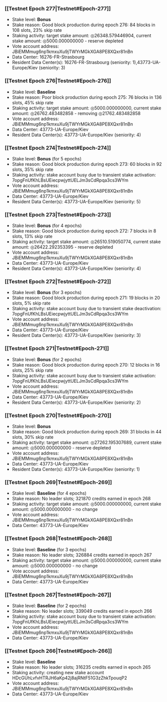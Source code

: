 ### [[Testnet Epoch 277|Testnet#Epoch-277]]
* Stake level: **Bonus**
* Stake reason: Good block production during epoch 276: 84 blocks in 108 slots, 23% skip rate
* Staking activity: target stake amount: ◎26348.579446904, current stake amount: ◎5000.000000000 - reserve depleted
* Vote account address: JBiEMMmug6np1kmxuXu9jTWYrMGkXGA8PE8XQxr81nBn
* Data Center: 16276-FR-Strasbourg
* Resident Data Center(s): 16276-FR-Strasbourg (seniority: 1),43773-UA-Europe/Kiev (seniority: 3)
### [[Testnet Epoch 276|Testnet#Epoch-276]]
* Stake level: **Baseline**
* Stake reason: Poor block production during epoch 275: 76 blocks in 136 slots, 45% skip rate
* Staking activity: target stake amount: ◎5000.000000000, current stake amount: ◎26762.483482858 - removing ◎21762.483482858
* Vote account address: JBiEMMmug6np1kmxuXu9jTWYrMGkXGA8PE8XQxr81nBn
* Data Center: 43773-UA-Europe/Kiev
* Resident Data Center(s): 43773-UA-Europe/Kiev (seniority: 4)
### [[Testnet Epoch 274|Testnet#Epoch-274]]
* Stake level: **Bonus** (for 5 epochs)
* Stake reason: Good block production during epoch 273: 60 blocks in 92 slots, 35% skip rate
* Staking activity: stake account busy due to transient stake activation: 7opgFnUfKhLBsUEiecpwjyttUELJm3sCdRpqa3cs3WYm
* Vote account address: JBiEMMmug6np1kmxuXu9jTWYrMGkXGA8PE8XQxr81nBn
* Data Center: 43773-UA-Europe/Kiev
* Resident Data Center(s): 43773-UA-Europe/Kiev (seniority: 5)
### [[Testnet Epoch 273|Testnet#Epoch-273]]
* Stake level: **Bonus** (for 4 epochs)
* Stake reason: Good block production during epoch 272: 7 blocks in 8 slots, 13% skip rate
* Staking activity: target stake amount: ◎26510.519050774, current stake amount: ◎26422.292353395 - reserve depleted
* Vote account address: JBiEMMmug6np1kmxuXu9jTWYrMGkXGA8PE8XQxr81nBn
* Data Center: 43773-UA-Europe/Kiev
* Resident Data Center(s): 43773-UA-Europe/Kiev (seniority: 4)
### [[Testnet Epoch 272|Testnet#Epoch-272]]
* Stake level: **Bonus** (for 3 epochs)
* Stake reason: Good block production during epoch 271: 19 blocks in 20 slots, 5% skip rate
* Staking activity: stake account busy due to transient stake deactivation: 7opgFnUfKhLBsUEiecpwjyttUELJm3sCdRpqa3cs3WYm
* Vote account address: JBiEMMmug6np1kmxuXu9jTWYrMGkXGA8PE8XQxr81nBn
* Data Center: 43773-UA-Europe/Kiev
* Resident Data Center(s): 43773-UA-Europe/Kiev (seniority: 3)
### [[Testnet Epoch 271|Testnet#Epoch-271]]
* Stake level: **Bonus** (for 2 epochs)
* Stake reason: Good block production during epoch 270: 12 blocks in 16 slots, 25% skip rate
* Staking activity: stake account busy due to transient stake activation: 7opgFnUfKhLBsUEiecpwjyttUELJm3sCdRpqa3cs3WYm
* Vote account address: JBiEMMmug6np1kmxuXu9jTWYrMGkXGA8PE8XQxr81nBn
* Data Center: 43773-UA-Europe/Kiev
* Resident Data Center(s): 43773-UA-Europe/Kiev (seniority: 2)
### [[Testnet Epoch 270|Testnet#Epoch-270]]
* Stake level: **Bonus**
* Stake reason: Good block production during epoch 269: 31 blocks in 44 slots, 30% skip rate
* Staking activity: target stake amount: ◎27262.195307689, current stake amount: ◎5000.000000000 - reserve depleted
* Vote account address: JBiEMMmug6np1kmxuXu9jTWYrMGkXGA8PE8XQxr81nBn
* Data Center: 43773-UA-Europe/Kiev
* Resident Data Center(s): 43773-UA-Europe/Kiev (seniority: 1)
### [[Testnet Epoch 269|Testnet#Epoch-269]]
* Stake level: **Baseline** (for 4 epochs)
* Stake reason: No leader slots; 321870 credits earned in epoch 268
* Staking activity: target stake amount: ◎5000.000000000, current stake amount: ◎5000.000000000 - no change
* Vote account address: JBiEMMmug6np1kmxuXu9jTWYrMGkXGA8PE8XQxr81nBn
* Data Center: 43773-UA-Europe/Kiev
### [[Testnet Epoch 268|Testnet#Epoch-268]]
* Stake level: **Baseline** (for 3 epochs)
* Stake reason: No leader slots; 326884 credits earned in epoch 267
* Staking activity: target stake amount: ◎5000.000000000, current stake amount: ◎5000.000000000 - no change
* Vote account address: JBiEMMmug6np1kmxuXu9jTWYrMGkXGA8PE8XQxr81nBn
* Data Center: 43773-UA-Europe/Kiev
### [[Testnet Epoch 267|Testnet#Epoch-267]]
* Stake level: **Baseline** (for 2 epochs)
* Stake reason: No leader slots; 339049 credits earned in epoch 266
* Staking activity: stake account busy due to transient stake activation: 7opgFnUfKhLBsUEiecpwjyttUELJm3sCdRpqa3cs3WYm
* Vote account address: JBiEMMmug6np1kmxuXu9jTWYrMGkXGA8PE8XQxr81nBn
* Data Center: 43773-UA-Europe/Kiev
### [[Testnet Epoch 266|Testnet#Epoch-266]]
* Stake level: **Baseline**
* Stake reason: No leader slots; 316235 credits earned in epoch 265
* Staking activity: creating new stake account HDcGUhLvfvHTRJH6aKp42j8ajRNtF51G3zZhkTpouqP2
* Vote account address: JBiEMMmug6np1kmxuXu9jTWYrMGkXGA8PE8XQxr81nBn
* Data Center: 43773-UA-Europe/Kiev